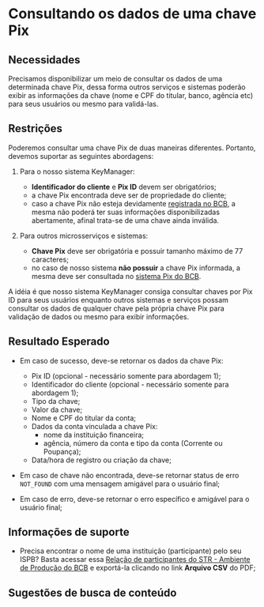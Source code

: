 # Consultando os dados de uma chave Pix

## Necessidades

Precisamos disponibilizar um meio de consultar os dados de uma determinada chave Pix, dessa forma outros serviços e sistemas poderão exibir as informações da chave (nome e CPF do titular, banco, agência etc) para seus usuários ou mesmo para validá-las.
   
## Restrições

Poderemos consultar uma chave Pix de duas maneiras diferentes. Portanto, devemos suportar as seguintes abordagens:

1. Para o nosso sistema KeyManager:
    - **Identificador do cliente** e **Pix ID** devem ser obrigatórios;
    - a chave Pix encontrada deve ser de propriedade do cliente;
    - caso a chave Pix não esteja devidamente [registrada no BCB](015-registrando-e-excluindo-chaves-pix-no-bcb.md), a mesma não poderá ter suas informações disponibilizadas abertamente, afinal trata-se de uma chave ainda inválida.
   
2. Para outros microsserviços e sistemas:
    - **Chave Pix** deve ser obrigatória e possuir tamanho máximo de 77 caracteres;
    - no caso de nosso sistema **não possuir** a chave Pix informada, a mesma deve ser consultada no [sistema Pix do BCB](015-registrando-e-excluindo-chaves-pix-no-bcb.md).

A idéia é que nosso sistema KeyManager consiga consultar chaves por Pix ID para seus usuários enquanto outros sistemas e serviços possam consultar os dados de qualquer chave pela própria chave Pix para validação de dados ou mesmo para exibir informações.

## Resultado Esperado

- Em caso de sucesso, deve-se retornar os dados da chave Pix:
  - Pix ID (opcional - necessário somente para abordagem 1);
  - Identificador do cliente (opcional - necessário somente para abordagem 1);
  - Tipo da chave;
  - Valor da chave;
  - Nome e CPF do titular da conta;
  - Dados da conta vinculada a chave Pix:
    - nome da instituição financeira;
    - agência, número da conta e tipo da conta (Corrente ou Poupança);
  - Data/hora de registro ou criação da chave;

- Em caso de chave não encontrada, deve-se retornar status de erro `NOT_FOUND` com uma mensagem amigável para o usuário final;

- Em caso de erro, deve-se retornar o erro específico e amigável para o usuário final;

## Informações de suporte

- Precisa encontrar o nome de uma instituição (participante) pelo seu ISPB? Basta acessar essa [Relação de participantes do STR - Ambiente de Produção do BCB](https://www.bcb.gov.br/pom/spb/estatistica/port/ASTR003.pdf) e exportá-la clicando no link **Arquivo CSV** do PDF;

## Sugestões de busca de conteúdo

